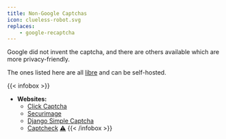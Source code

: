 ```yaml
---
title: Non-Google Captchas
icon: clueless-robot.svg
replaces:
    - google-recaptcha
---
```

Google did not invent the captcha, and there are others available which are more privacy-friendly.

The ones listed here are all [libre][floss] and can be self-hosted.

{{< infobox >}}
- **Websites:**
    - [Click Captcha](https://github.com/Lokno/click-captcha)
    - [Securimage](https://www.phpcaptcha.org/)
    - [Django Simple Captcha](https://django-simple-captcha.readthedocs.io/en/latest/)
    - [Captcheck](https://source.netsyms.com/Netsyms/Captcheck) [<b><span class="tooltip text-dark" data-tooltip="If not selfhosting: Read banned
        content in Terms of Service!">⚠</span></b>](https://netsyms.com/legal)
{{< /infobox >}}

[floss]: https://web.archive.org/web/20180904102804/https://switching.social/what-is-open-source-software/
